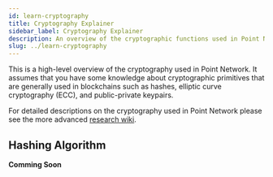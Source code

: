 ```yaml
---
id: learn-cryptography
title: Cryptography Explainer
sidebar_label: Cryptography Explainer
description: An overview of the cryptographic functions used in Point Network
slug: ../learn-cryptography
---
```


This is a high-level overview of the cryptography used in Point Network. It assumes that you have some
knowledge about cryptographic primitives that are generally used in blockchains such as hashes,
elliptic curve cryptography (ECC), and public-private keypairs.

For detailed descriptions on the cryptography used in Point Network please see the more advanced
[research wiki](https://research.web3.foundation).

## Hashing Algorithm

**Comming Soon**